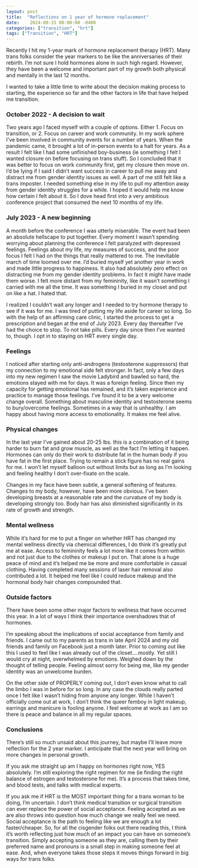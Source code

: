 ```yaml
---
layout: post
title:  "Reflections on 1 year of hormone replacement"
date:    2024-08-15 08:00:00 -0400
categories: ["transition", "hrt"]
tags: ["Transition", "HRT"]
---
```


Recently I hit my 1-year mark of hormone replacement therapy (HRT). Many trans folks consider the year markers to be like the anniversaries of their rebirth. I’m not sure I hold hormones alone in such high regard. However, they have been a welcome and important part of my growth both physical and mentally in the last 12 months.

I wanted to take a little time to write about the decision making process to starting, the experience so far and the other factors in life that have helped me transition.

### October 2022 - A decision to wait

Two years ago I faced myself with a couple of options. Either 1. Focus on transition, or 2. Focus on career and work community. In my work sphere I've been involved in community events for a number of years. When the pandemic came, it brought a lot of in-person events to a halt for years. As a result I felt like I had some unfinished boy-business (ie something I felt I wanted closure on before focusing on trans stuff). So I concluded that it was better to focus on work community first, get my closure then move on. I’d be lying if I said I didn’t want success in career to pull me away and distract me from gender identity issues as well. A part of me still felt like a trans imposter. I needed something else in my life to pull my attention away from gender identity struggles for a while. I hoped it would help me know how certain I felt about it. So I dove head first into a very ambitious conference project that consumed the next 10 months of my life.

### July 2023 - A new beginning

A month before the conference I was utterly miserable. The event had been an absolute hellscape to put together. Every moment I wasn’t spending worrying about planning the conference I felt paralyzed with depressed feelings. Feelings about my life, my measures of success, and the poor focus I felt I had on the things that really mattered to me. The inevitable march of time loomed over me. I’d buried myself yet another year in work and made little progress to happiness. It also had absolutely zero effect on distracting me from my gender identity problems. In fact it might have made them worse. I felt more distant from my femininity, like it wasn’t something I carried with me all the time. It was something I buried in my closet and put on like a hat. I hated that.

I realized I couldn’t wait any longer and I needed to try hormone therapy to see if it was for me. I was tired of putting my life aside for career so long. So with the help of an affirming care clinic, I started the process to get a prescription and began at the end of July 2023. Every day thereafter I’ve had the choice to stop. To not take pills. Every day since then I’ve wanted to, though. I opt in to staying on HRT every single day.

### Feelings

I noticed after starting only anti-androgens (testosterone suppressors) that my connection to my emotional side felt stronger. In fact, only a few days into my new regimen I saw the movie Ladybird and bawled so hard, the emotions stayed with me for days. It was a foreign feeling. Since then my capacity for getting emotional has remained, and it’s taken experience and practice to manage those feelings. I’ve found it to be a very welcome change overall. Something about masculine identity and testosterone seems to bury/overcome feelings. Sometimes in a way that is unhealthy. I am happy about having more access to emotionality. It makes me feel alive.

### Physical changes

In the last year I’ve gained about 20-25 lbs. this is a combination of it being harder to burn fat and grow muscle, as well as the fact I’m letting it happen. Hormones can only do their work to distribute fat in the human body if you have fat in the first place. Trying to remain a stick figure has no real gains for me. I won’t let myself balloon out without limits but as long as I’m looking and feeling healthy I don’t over-fixate on the scale.

Changes in my face have been subtle, a general softening of features. Changes to my body, however, have been more obvious. I’ve been developing breasts at a reasonable rate and the curvature of my body is developing strongly too. Body hair has also diminished significantly in its rate of growth and strength.

### Mental wellness

While it’s hard for me to put a finger on whether HRT has changed my mental wellness directly via chemical differences, I do think it’s greatly put me at ease. Access to femininity feels a lot more like it comes from within and not just due to the clothes or makeup I put on. That alone is a huge peace of mind and it’s helped me be more and more comfortable in casual clothing. Having completed many sessions of laser hair removal also contributed a lot. It helped me feel like I could reduce makeup and the hormonal body hair changes compounded that.

### Outside factors

There have been some other major factors to wellness that have occurred this year. In a lot of ways I think their importance overshadows that of hormones.

I’m speaking about the implications of social acceptance from family and friends. I came out to my parents as trans in late April 2024 and my old friends and family on Facebook just a month later. Prior to coming out like this I used to feel like I was already out of the closet….mostly. Yet still I would cry at night, overwhelmed by emotions. Weighed down by the thought of telling people. Feeling almost sorry for being me, like my gender identity was an unwelcome burden.

On the other side of PROPERLY coming out, I don’t even know what to call the limbo I was in before for so long. In any case the clouds really parted once I felt like I wasn’t hiding from anyone any longer. While I haven’t officially come out at work, I don’t think the queer femboy in light makeup, earrings and manicure is fooling anyone. I feel welcome at work as I am so there is peace and balance in all my regular spaces.

### Conclusions

There’s still so much unsaid about this journey, but maybe I’ll leave more reflection for the 2 year marker. I anticipate that the next year will bring on more changes in personal growth.

If you ask me straight up am I happy on hormones right now, YES absolutely. I’m still exploring the right regimen for me (ie finding the right balance of estrogen and testosterone for me). It’s a process that takes time, and blood tests, and talks with medical experts.

If you ask me if HRT is the MOST important thing for a trans woman to be doing, I’m uncertain. I don’t think medical transition or surgical transition can ever replace the power of social acceptance. Feeling accepted as we are also throws into question how much change we really feel we need. Social acceptance is the path to feeling like we are enough a lot faster/cheaper. So, for all the cisgender folks out there reading this, I think it’s worth reflecting just how much of an impact you can have on someone’s transition. Simply accepting someone as they are, calling them by their preferred name and pronouns is a small step in making someone feel at ease. And, when everyone takes those steps it moves things forward in big ways for trans folks.